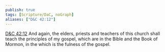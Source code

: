 ```yaml
---
publish: true
tags: [Scripture/DaC, noGraph]
aliases: ["D&C 42:12"]
---
```

[D&C 42:12](https://churchofjesuschrist.org/study/scriptures/dc-testament/dc/42?lang=eng&id=p12#p12) And again, the elders, priests and teachers of this church shall teach the principles of my gospel, which are in the Bible and the Book of Mormon, in the which is the fulness of the gospel.

